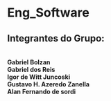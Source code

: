 # Eng_Software
<h2>Integrantes do Grupo:</h2>
<b>
<br>Gabriel Bolzan
<br>Gabriel dos Reis
<br>Igor de Witt Juncoski
<br>Gustavo H. Azeredo Zanella
<br>Alan Fernando de sordi
</b>
